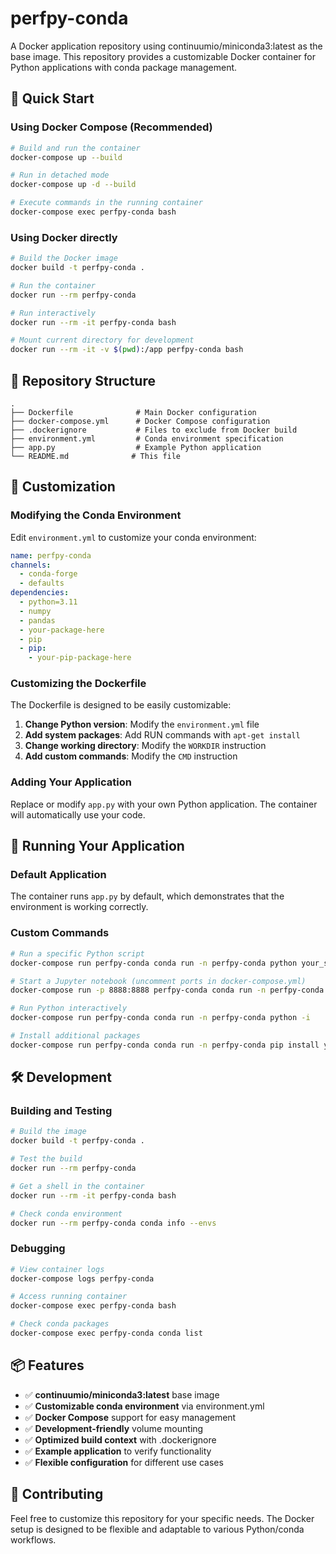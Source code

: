# perfpy-conda

A Docker application repository using continuumio/miniconda3:latest as the base image. This repository provides a customizable Docker container for Python applications with conda package management.

## 🐳 Quick Start

### Using Docker Compose (Recommended)

```bash
# Build and run the container
docker-compose up --build

# Run in detached mode
docker-compose up -d --build

# Execute commands in the running container
docker-compose exec perfpy-conda bash
```

### Using Docker directly

```bash
# Build the Docker image
docker build -t perfpy-conda .

# Run the container
docker run --rm perfpy-conda

# Run interactively
docker run --rm -it perfpy-conda bash

# Mount current directory for development
docker run --rm -it -v $(pwd):/app perfpy-conda bash
```

## 📁 Repository Structure

```
.
├── Dockerfile              # Main Docker configuration
├── docker-compose.yml      # Docker Compose configuration
├── .dockerignore           # Files to exclude from Docker build
├── environment.yml         # Conda environment specification
├── app.py                  # Example Python application
└── README.md              # This file
```

## 🔧 Customization

### Modifying the Conda Environment

Edit `environment.yml` to customize your conda environment:

```yaml
name: perfpy-conda
channels:
  - conda-forge
  - defaults
dependencies:
  - python=3.11
  - numpy
  - pandas
  - your-package-here
  - pip
  - pip:
    - your-pip-package-here
```

### Customizing the Dockerfile

The Dockerfile is designed to be easily customizable:

1. **Change Python version**: Modify the `environment.yml` file
2. **Add system packages**: Add RUN commands with `apt-get install`
3. **Change working directory**: Modify the `WORKDIR` instruction
4. **Add custom commands**: Modify the `CMD` instruction

### Adding Your Application

Replace or modify `app.py` with your own Python application. The container will automatically use your code.

## 🚀 Running Your Application

### Default Application

The container runs `app.py` by default, which demonstrates that the environment is working correctly.

### Custom Commands

```bash
# Run a specific Python script
docker-compose run perfpy-conda conda run -n perfpy-conda python your_script.py

# Start a Jupyter notebook (uncomment ports in docker-compose.yml)
docker-compose run -p 8888:8888 perfpy-conda conda run -n perfpy-conda jupyter notebook --ip=0.0.0.0 --allow-root

# Run Python interactively
docker-compose run perfpy-conda conda run -n perfpy-conda python -i

# Install additional packages
docker-compose run perfpy-conda conda run -n perfpy-conda pip install your-package
```

## 🛠️ Development

### Building and Testing

```bash
# Build the image
docker build -t perfpy-conda .

# Test the build
docker run --rm perfpy-conda

# Get a shell in the container
docker run --rm -it perfpy-conda bash

# Check conda environment
docker run --rm perfpy-conda conda info --envs
```

### Debugging

```bash
# View container logs
docker-compose logs perfpy-conda

# Access running container
docker-compose exec perfpy-conda bash

# Check conda packages
docker-compose exec perfpy-conda conda list
```

## 📦 Features

- ✅ **continuumio/miniconda3:latest** base image
- ✅ **Customizable conda environment** via environment.yml
- ✅ **Docker Compose** support for easy management
- ✅ **Development-friendly** volume mounting
- ✅ **Optimized build context** with .dockerignore
- ✅ **Example application** to verify functionality
- ✅ **Flexible configuration** for different use cases

## 🤝 Contributing

Feel free to customize this repository for your specific needs. The Docker setup is designed to be flexible and adaptable to various Python/conda workflows.
